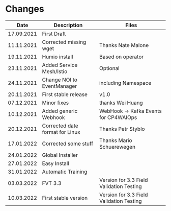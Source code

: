 # Changes

| Date  | Description  | Files  | 
|---|---|---|
|  17.09.2021 | First Draft |  | |
|  11.11.2021 | Corrected missing wget  | Thanks Nate Malone |
|  19.11.2021 | Humio install  | Based on operator |
|  23.11.2021 | Added Service Mesh/Istio  | Optional |
|  24.11.2021 | Change NOI to EventManager  | including Namespace |
|  20.11.2021 | First stable release  | v1.0 |
|  07.12.2021 | Minor fixes  | thanks Wei Huang |
|  10.12.2021 | Added generic Webhook  | WebHook -> Kafka Events for CP4WAIOps |
|  20.12.2021 | Corrected date format for Linux  | Thanks Petr Styblo|
|  17.01.2022 | Corrected some stuff  | Thanks Mario Schuerewegen|
|  24.01.2022 | Global Installer |  |
|  27.01.2022 | Easy Install |  |
|  31.01.2022 | Automatic Training |  |
|  03.03.2022 | FVT 3.3 | Version for 3.3 Field Validation Testing |
|  10.03.2022 | First stable version | Version for 3.3 Field Validation Testing |